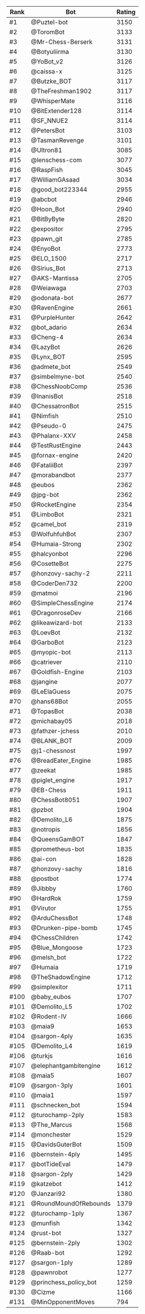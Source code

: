 Rank|Bot|Rating
---|---|---
#1|@Puztel-bot|3150
#2|@ToromBot|3133
#3|@Mr-Chess-Berserk|3131
#4|@Botyuliirma|3130
#5|@YoBot_v2|3126
#6|@caissa-x|3125
#7|@Butzke_BOT|3117
#8|@TheFreshman1902|3117
#9|@WhisperMate|3116
#10|@BitExtender128|3114
#11|@SF_NNUE2|3114
#12|@PetersBot|3103
#13|@TasmanRevenge|3101
#14|@Ultron81|3085
#15|@lenschess-com|3077
#16|@RaspFish|3045
#17|@WilliamGAsaad|3034
#18|@good_bot223344|2955
#19|@abcbot|2946
#20|@Hoon_Bot|2940
#21|@BitByByte|2820
#22|@expositor|2795
#23|@pawn_git|2785
#24|@EnyoBot|2773
#25|@ELO_1500|2717
#26|@Sirius_Bot|2713
#27|@AKS-Mantissa|2705
#28|@Weiawaga|2703
#29|@odonata-bot|2677
#30|@RavenEngine|2661
#31|@PurpleHunter|2642
#32|@bot_adario|2634
#33|@Cheng-4|2634
#34|@LazyBot|2626
#35|@Lynx_BOT|2595
#36|@admete_bot|2549
#37|@simbelmyne-bot|2540
#38|@ChessNoobComp|2536
#39|@InanisBot|2518
#40|@ChessatronBot|2515
#41|@Nimfish|2510
#42|@Pseudo-0|2475
#43|@Phalanx-XXV|2458
#44|@TestRustEngine|2443
#45|@fornax-engine|2420
#46|@FataliiBot|2397
#47|@morabandbot|2377
#48|@eubos|2362
#49|@jpg-bot|2362
#50|@RocketEngine|2354
#51|@LimboBot|2321
#52|@camel_bot|2319
#53|@WolfuhfuhBot|2307
#54|@Humaia-Strong|2302
#55|@halcyonbot|2296
#56|@CosetteBot|2275
#57|@honzovy-sachy-2|2211
#58|@CoderDen732|2200
#59|@matmoi|2196
#60|@SimpleChessEngine|2174
#61|@DragonroseDev|2166
#62|@likeawizard-bot|2133
#63|@LoevBot|2132
#64|@GarboBot|2123
#65|@myopic-bot|2113
#66|@catriever|2110
#67|@Goldfish-Engine|2103
#68|@jangine|2077
#69|@LeElaGuess|2075
#70|@hans68Bot|2055
#71|@TopasBot|2038
#72|@michabay05|2018
#73|@fathzer-jchess|2010
#74|@BLANK_BOT|2009
#75|@j1-chessnost|1997
#76|@BreadEater_Engine|1985
#77|@zeekat|1985
#78|@piglet_engine|1917
#79|@EB-Chess|1911
#80|@ChessBot8051|1907
#81|@pzbot|1904
#82|@Demolito_L6|1875
#83|@notropis|1856
#84|@QueensGamBOT|1847
#85|@prometheus-bot|1835
#86|@ai-con|1828
#87|@honzovy-sachy|1816
#88|@postbot|1774
#89|@Jibbby|1760
#90|@HardRok|1759
#91|@Virutor|1755
#92|@ArduChessBot|1748
#93|@Drunken-pipe-bomb|1745
#94|@ChessChildren|1742
#95|@Blue_Mongoose|1723
#96|@melsh_bot|1722
#97|@Humaia|1719
#98|@TheShadowEngine|1712
#99|@simplexitor|1711
#100|@baby_eubos|1707
#101|@Demolito_L5|1702
#102|@Rodent-IV|1666
#103|@maia9|1653
#104|@sargon-4ply|1635
#105|@Demolito_L4|1619
#106|@turkjs|1616
#107|@elephantgambitengine|1612
#108|@maia5|1607
#109|@sargon-3ply|1601
#110|@maia1|1597
#111|@schnecken_bot|1594
#112|@turochamp-2ply|1583
#113|@The_Marcus|1568
#114|@monchester|1529
#115|@DavidsGuterBot|1509
#116|@bernstein-4ply|1495
#117|@botTideEval|1479
#118|@sargon-2ply|1429
#119|@katzebot|1412
#120|@Janzari92|1380
#121|@RoundMoundOfRebounds|1379
#122|@turochamp-1ply|1367
#123|@munfish|1342
#124|@rust-bot|1327
#125|@bernstein-2ply|1302
#126|@Raab-bot|1292
#127|@sargon-1ply|1289
#128|@pawnrobot|1277
#129|@princhess_policy_bot|1259
#130|@Cizme|1166
#131|@MinOpponentMoves|794
